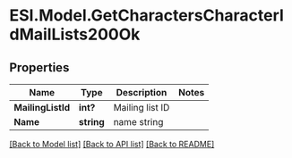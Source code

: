 # ESI.Model.GetCharactersCharacterIdMailLists200Ok
## Properties

Name | Type | Description | Notes
------------ | ------------- | ------------- | -------------
**MailingListId** | **int?** | Mailing list ID | 
**Name** | **string** | name string | 

[[Back to Model list]](../README.md#documentation-for-models) [[Back to API list]](../README.md#documentation-for-api-endpoints) [[Back to README]](../README.md)

